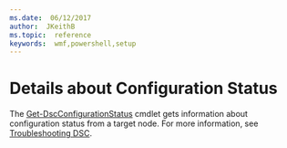 ```yaml
---
ms.date:  06/12/2017
author:  JKeithB
ms.topic:  reference
keywords:  wmf,powershell,setup
---
```


# Details about Configuration Status

The [Get-DscConfigurationStatus](https://technet.microsoft.com/library/mt517868.aspx) cmdlet gets information about configuration status from a target node.
For more information, see [Troubleshooting DSC](https://msdn.microsoft.com/powershell/dsc/troubleshooting).